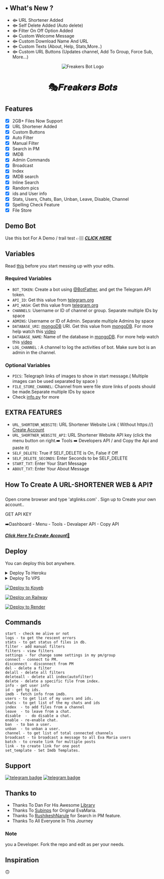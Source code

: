 ## • What's New ?

- ⟴ URL Shortener Added
- ⟴ Self Delete Added (Auto delete)
- ⟴ Filter On Off Option Added
- ⟴ Custom Welcome Message
- ⟴ Custom Download Name And URL
- ⟴ Custom Texts (About, Help, Stats,More..)
- ⟴ Custom URL Buttons (Updates channel, Add To Group, Force Sub, More...)




<p align="center">
  <img src="https://github.com/FreakersBots/Auto-Filter-With-Url-Shortener-Bot/blob/main/assets/freakersfilmy-logo.png" alt="Freakers Bot Logo">
</p>
<h1 align="center">
🎭𝑭𝒓𝒆𝒂𝒌𝒆𝒓𝒔 𝑩𝒐𝒕𝒔
</h1>


## Features

- [x] 2GB+ Files Now Support
- [x] URL Shortener Added
- [x] Custom Buttons
- [x] Auto Filter
- [x] Manual Filter
- [x] Search in PM
- [x] IMDB
- [x] Admin Commands
- [x] Broadcast
- [x] Index
- [x] IMDB search
- [x] Inline Search
- [x] Random pics
- [x] ids and User info 
- [x] Stats, Users, Chats, Ban, Unban, Leave, Disable, Channel
- [x] Spelling Check Feature
- [x] File Store
## Demo Bot
Use this bot For A Demo / trail test 👉🏽 [𝑪𝑳𝑰𝑪𝑲 𝑯𝑬𝑹𝑬](https://telegram.dog/freakersfilterbot)
## Variables

Read [this](https://telegram.dog/SixFlix) before you start messing up with your edits.

### Required Variables
* `BOT_TOKEN`: Create a bot using [@BotFather](https://telegram.dog/BotFather), and get the Telegram API token.
* `API_ID`: Get this value from [telegram.org](https://my.telegram.org/apps)
* `API_HASH`: Get this value from [telegram.org](https://my.telegram.org/apps)
* `CHANNELS`: Username or ID of channel or group. Separate multiple IDs by space
* `ADMINS`: Username or ID of Admin. Separate multiple Admins by space
* `DATABASE_URI`: [mongoDB](https://www.mongodb.com) URI. Get this value from [mongoDB](https://www.mongodb.com). For more help watch this [video](https://youtu.be/h9QjSSmk5tw)
* `DATABASE_NAME`: Name of the database in [mongoDB](https://www.mongodb.com). For more help watch this [video](https://youtu.be/h9QjSSmk5tw)
* `LOG_CHANNEL` : A channel to log the activities of bot. Make sure bot is an admin in the channel.
### Optional Variables
* `PICS`: Telegraph links of images to show in start message.( Multiple images can be used separated by space )
* `FILE_STORE_CHANNEL`: Channel from were file store links of posts should be made.Separate multiple IDs by space
* Check [info.py](https://github.com/GreyMattersBot/url-auto-delete-shortener-bot/blob/main/info.py) for more
## EXTRA FEATURES
* `URL_SHORTENR_WEBSITE`: URL Shortener Website Link ( Without https://) [Create Account](https://atglinks.com/ref/manafmanu)
* `URL_SHORTNER_WEBSITE_API`: URL Shortener Website API key (click the menu button on right.➡️ Tools ➡️ Developers API / and Copy the Api and paste it)
* `SELF_DELETE`: True if SELF_DELETE is On, False if Off
* `SELF_DELETE_SECONDS`: Enter Seconds to be SELF_DELETE 
* `START_TXT`: Enter Your Start Message
* `ABOUT_TXT`: Enter Your About Message 

## How To Create A URL-SHORTENER WEB & API❓

Open crome browser and type 'atglinks.com' .
Sign up to Create your own account..

GET API KEY

➡️Dashboard - Menu - Tools - Devalaper API - Copy API

[𝑪𝒍𝒊𝒄𝒌 𝑯𝒆𝒓𝒆 𝑻𝒐 𝑪𝒓𝒆𝒂𝒕𝒆 𝑨𝒄𝒄𝒐𝒖𝒏𝒕🍃](https://atglinks.com/ref/manafmanu)

## Deploy
You can deploy this bot anywhere.

<details><summary>Deploy To Heroku</summary>
<p>
<br>
<a href="https://heroku.com/deploy?template=https://github.com/FreakersBots/Auto-Filter-With-Url-Shortener-Bot">
  <img src="https://www.herokucdn.com/deploy/button.svg" alt="Deploy">
</a>
</p>
</details>

<details><summary>Deploy To VPS</summary>
<p>
<pre>
git clone https://github.com/FreakersBots/Auto-Filter-With-Url-Shortener-Bot
# Install Packages
pip3 install -U -r requirements.txt
Edit info.py with variables as given below then run bot
python3 bot.py
</pre>
</p>
</details>

[![Deploy to Koyeb](https://www.koyeb.com/static/images/deploy/button.svg)](https://app.koyeb.com/deploy?type=git&repository=github.com/GreyMattersBot/url-auto-delete-shortener-bot&branch=koyeb&name=urlshortautofilterbot)

[![Deploy on Railway](https://railway.app/button.svg)](https://railway.app/new/template/I1xGoY?referralCode=FF_BOTS)

[![Deploy to Render](https://render.com/images/deploy-to-render-button.svg)](https://render.com/deploy?repo=https://github.com/FreakersBots/Auto-Filter-With-Url-Shortener-Bot)

## Commands
```
start - check me alive or not
logs - to get the rescent errors
stats - to get status of files in db.
filter - add manual filters
filters - view filters
settings - for change some settings in my pm/group
connect - connect to PM.
disconnect - disconnect from PM
del - delete a filter
delall - delete all filters
deleteall - delete all index(autofilter)
delete - delete a specific file from index.
info - get user info
id - get tg ids.
imdb - fetch info from imdb.
users - to get list of my users and ids.
chats - to get list of the my chats and ids 
index  - to add files from a channel
leave  - to leave from a chat.
disable  -  do disable a chat.
enable - re-enable chat.
ban  - to ban a user.
unban  - to unban a user.
channel - to get list of total connected channels
broadcast - to broadcast a message to all Eva Maria users
batch - to create link for multiple posts
link - to create link for one post
set_template - Set Imdb Templates.
```
## Support
[![telegram badge](https://img.shields.io/badge/Telegram-Group-30302f?style=flat&logo=telegram)](https://t.me/freakersfilmy)
[![telegram badge](https://img.shields.io/badge/Telegram-Channel-30302f?style=flat&logo=telegram)](https://t.me/freakersmovie)

## Thanks to 
 - Thanks To Dan For His Awesome [Library](https://github.com/pyrogram/pyrogram)
 - Thanks To [Subinps](https://github.com/subinps) for Original EvaMaria.
 - Thanks To [RushikeshNarule](https://github.com/rushikeshnarule) for Search in PM feature.
 - Thanks To All Everyone In This Journey

### Note

you a Developer.
Fork the repo and edit as per your needs.

## Inspiration
🙃
